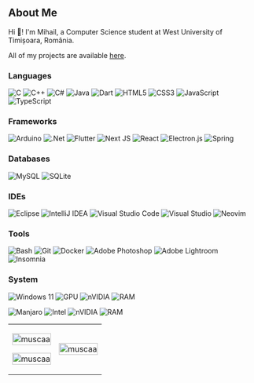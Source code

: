 
## About Me
Hi 👋! I'm Mihail, a Computer Science student at West University of Timișoara, România.

All of my projects are available [here](https://muscaa.github.io/portfolio/).

### Languages
![C](https://img.shields.io/badge/c-000?style=for-the-badge&color=%23323330&logo=c&logoColor=blue)
![C++](https://img.shields.io/badge/c++-000?style=for-the-badge&color=%23323330&logo=c%2B%2B&logoColor=blue)
![C#](https://img.shields.io/badge/c%23-000?style=for-the-badge&color=%23323330&logo=csharp&logoColor=734F96)
![Java](https://img.shields.io/badge/java-000?style=for-the-badge&color=%23323330&logo=openjdk&logoColor=white)
![Dart](https://img.shields.io/badge/dart-000?style=for-the-badge&color=%23323330&logo=dart&logoColor=0db7ed)
![HTML5](https://img.shields.io/badge/html5-000?style=for-the-badge&color=%23323330&logo=html5)
![CSS3](https://img.shields.io/badge/css3-000?style=for-the-badge&color=%23323330&logo=css3&logoColor=blue)
![JavaScript](https://img.shields.io/badge/javascript-000?style=for-the-badge&color=%23323330&logo=javascript)
![TypeScript](https://img.shields.io/badge/typescript-000?style=for-the-badge&color=%23323330&logo=typescript)

### Frameworks
![Arduino](https://img.shields.io/badge/Arduino-000?style=for-the-badge&color=%23323330&logo=Arduino&logoColor=469CB1)
![.Net](https://img.shields.io/badge/.NET-000?style=for-the-badge&color=%23323330&logo=.net&logoColor=%23734F96)
![Flutter](https://img.shields.io/badge/Flutter-000?style=for-the-badge&color=%23323330&logo=Flutter&logoColor=0db7ed)
![Next JS](https://img.shields.io/badge/Next-000?style=for-the-badge&color=%23323330&logo=next.js)
![React](https://img.shields.io/badge/react-000?style=for-the-badge&color=%23323330&logo=react)
![Electron.js](https://img.shields.io/badge/Electron-000?style=for-the-badge&color=%23323330&logo=Electron)
![Spring](https://img.shields.io/badge/spring-000?style=for-the-badge&color=%23323330&logo=spring)

### Databases
![MySQL](https://img.shields.io/badge/mysql-000?style=for-the-badge&color=%23323330&logo=mysql)
![SQLite](https://img.shields.io/badge/sqlite-000?style=for-the-badge&color=%23323330&logo=sqlite&logoColor=0db7ed)

### IDEs
![Eclipse](https://img.shields.io/badge/Eclipse-000?style=for-the-badge&color=%23323330&logo=Eclipse&logoColor=5849BE)
![IntelliJ IDEA](https://img.shields.io/badge/IntelliJ_IDEA-000?style=for-the-badge&color=%23323330&logo=intellij-idea&logoColor=red)
![Visual Studio Code](https://img.shields.io/badge/Visual_Studio_Code-000?style=for-the-badge&color=%23323330&logo=visual-studio-code&logoColor=blue)
![Visual Studio](https://img.shields.io/badge/Visual_Studio-000?style=for-the-badge&color=%23323330&logo=visual-studio&logoColor=734F96)
![Neovim](https://img.shields.io/badge/NeoVim-000?&style=for-the-badge&color=%23323330&logo=neovim)

### Tools
![Bash](https://img.shields.io/badge/bash-000?style=for-the-badge&color=%23323330&logo=gnu-bash)
![Git](https://img.shields.io/badge/git-000?style=for-the-badge&color=%23323330&logo=git&logoColor=red)
![Docker](https://img.shields.io/badge/docker-000?style=for-the-badge&color=%23323330&logo=docker)
![Adobe Photoshop](https://img.shields.io/badge/adobe_photoshop-000?style=for-the-badge&color=%23323330&logo=adobe%20photoshop)
![Adobe Lightroom](https://img.shields.io/badge/Adobe_Lightroom-000?style=for-the-badge&color=%23323330&logo=Adobe%20Lightroom)
![Insomnia](https://img.shields.io/badge/Insomnia-000?style=for-the-badge&color=%23323330&logo=insomnia&logoColor=5849BE)

### System
![Windows 11](https://img.shields.io/badge/Windows_11-000?style=for-the-badge&color=%23323330&logo=Windows%2011&logoColor=0079d5)
![GPU](https://img.shields.io/badge/R7_7700-000?style=for-the-badge&color=%23323330&logo=amd&logoColor=red)
![nVIDIA](https://img.shields.io/badge/RTX_3080-000?style=for-the-badge&color=%23323330&logo=nVIDIA)
![RAM](https://img.shields.io/badge/RAM_64_gb-000?style=for-the-badge&color=%23323330)

![Manjaro](https://img.shields.io/badge/Manjaro-000?style=for-the-badge&color=%23323330&logo=Manjaro)
![Intel](https://img.shields.io/badge/i7_7700HQ-000?style=for-the-badge&color=%23323330&logo=intel&logoColor=blue)
![nVIDIA](https://img.shields.io/badge/GTX_1050-000?style=for-the-badge&color=%23323330&logo=nVIDIA)
![RAM](https://img.shields.io/badge/RAM_16_gb-000?style=for-the-badge&color=%23323330)

<table>
  <tr>
    <td>
      <p>
        <img align="center" width="100%" src="https://github-readme-streak-stats.herokuapp.com/?user=muscaa&theme=dark&hide_border=true" alt="muscaa" />
      </p>
      <p>
        <img align="center" width="100%" src="https://github-readme-stats.vercel.app/api?username=muscaa&show_icons=true&theme=dark&hide_border=true&locale=en" alt="muscaa" />
      </p>
    </td>
    <td>
      <p>
        <img align="center" width="100%" src="https://github-readme-stats.vercel.app/api/top-langs?username=muscaa&show_icons=true&theme=dark&hide_border=true&locale=en&layout=compact" alt="muscaa" />
      </p>
    </td>
  </tr>
</table>
